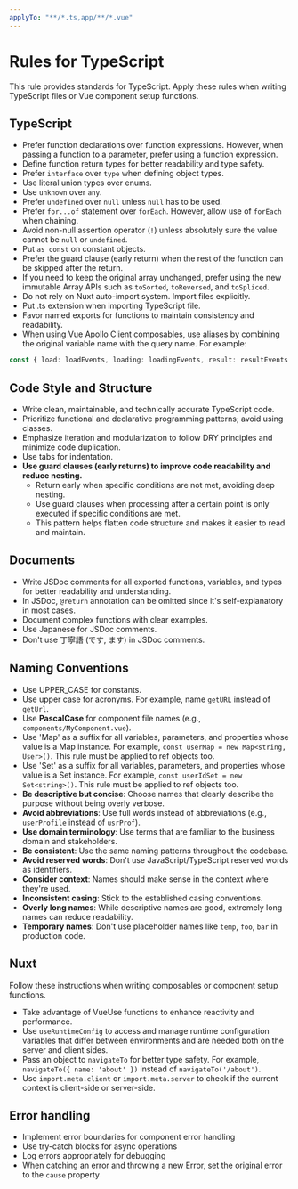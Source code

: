 ```yaml
---
applyTo: "**/*.ts,app/**/*.vue"
---
```

# Rules for TypeScript

This rule provides standards for TypeScript.
Apply these rules when writing TypeScript files or Vue component setup functions.

## TypeScript

- Prefer function declarations over function expressions. However, when passing a function to a parameter, prefer using a function expression.
- Define function return types for better readability and type safety.
- Prefer `interface` over `type` when defining object types.
- Use literal union types over enums.
- Use `unknown` over `any`.
- Prefer `undefined` over `null` unless `null` has to be used.
- Prefer `for...of` statement over `forEach`. However, allow use of `forEach` when chaining.
- Avoid non-null assertion operator (`!`) unless absolutely sure the value cannot be `null` or `undefined`.
- Put `as const` on constant objects.
- Prefer the guard clause (early return) when the rest of the function can be skipped after the return.
- If you need to keep the original array unchanged, prefer using the new immutable Array APIs such as `toSorted`, `toReversed`, and `toSpliced`.
- Do not rely on Nuxt auto-import system. Import files explicitly.
- Put .ts extension when importing TypeScript file.
- Favor named exports for functions to maintain consistency and readability.
- When using Vue Apollo Client composables, use aliases by combining the original variable name with the query name. For example:

```ts
const { load: loadEvents, loading: loadingEvents, result: resultEvents } = useListEventsQuery()
```

## Code Style and Structure

- Write clean, maintainable, and technically accurate TypeScript code.
- Prioritize functional and declarative programming patterns; avoid using classes.
- Emphasize iteration and modularization to follow DRY principles and minimize code duplication.
- Use tabs for indentation.
- **Use guard clauses (early returns) to improve code readability and reduce nesting.**
  - Return early when specific conditions are not met, avoiding deep nesting.
  - Use guard clauses when processing after a certain point is only executed if specific conditions are met.
  - This pattern helps flatten code structure and makes it easier to read and maintain.

## Documents

- Write JSDoc comments for all exported functions, variables, and types for better readability and understanding.
- In JSDoc, `@return` annotation can be omitted since it's self-explanatory in most cases.
- Document complex functions with clear examples.
- Use Japanese for JSDoc comments.
- Don't use 丁寧語 (です, ます) in JSDoc comments.

## Naming Conventions

- Use UPPER_CASE for constants.
- Use upper case for acronyms. For example, name `getURL` instead of `getUrl`.
- Use **PascalCase** for component file names (e.g., `components/MyComponent.vue`).
- Use 'Map' as a suffix for all variables, parameters, and properties whose value is a Map instance. For example, `const userMap = new Map<string, User>()`. This rule must be applied to ref objects too.
- Use 'Set' as a suffix for all variables, parameters, and properties whose value is a Set instance. For example, `const userIdSet = new Set<string>()`. This rule must be applied to ref objects too.
- **Be descriptive but concise**: Choose names that clearly describe the purpose without being overly verbose.
- **Avoid abbreviations**: Use full words instead of abbreviations (e.g., `userProfile` instead of `usrProf`).
- **Use domain terminology**: Use terms that are familiar to the business domain and stakeholders.
- **Be consistent**: Use the same naming patterns throughout the codebase.
- **Avoid reserved words**: Don't use JavaScript/TypeScript reserved words as identifiers.
- **Consider context**: Names should make sense in the context where they're used.
- **Inconsistent casing**: Stick to the established casing conventions.
- **Overly long names**: While descriptive names are good, extremely long names can reduce readability.
- **Temporary names**: Don't use placeholder names like `temp`, `foo`, `bar` in production code.

## Nuxt

Follow these instructions when writing composables or component setup functions.

- Take advantage of VueUse functions to enhance reactivity and performance.
- Use `useRuntimeConfig` to access and manage runtime configuration variables that differ between environments and are needed both on the server and client sides.
- Pass an object to `navigateTo` for better type safety. For example, `navigateTo({ name: 'about' })` instead of `navigateTo('/about')`.
- Use `import.meta.client` or `import.meta.server` to check if the current context is client-side or server-side.

## Error handling

- Implement error boundaries for component error handling
- Use try-catch blocks for async operations
- Log errors appropriately for debugging
- When catching an error and throwing a new Error, set the original error to the `cause` property
